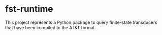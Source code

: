 # fst-runtime

This project represents a Python package to query finite-state transducers that have been compiled to the AT&T format.

